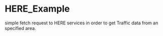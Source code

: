 # HERE_Example
simple fetch request to HERE services in order to get Traffic data from an specified area.
